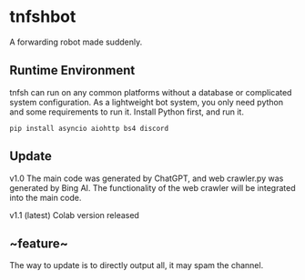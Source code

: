 # tnfshbot
A forwarding robot made suddenly.
## Runtime Environment
tnfsh can run on any common platforms without a database or complicated system configuration. As a lightweight bot system, you only need python and some requirements to run it.
Install Python first, and run it.
```
pip install asyncio aiohttp bs4 discord
```
## Update

v1.0
The main code was generated by ChatGPT, and web crawler.py was generated by Bing AI.
The functionality of the web crawler will be integrated into the main code.

v1.1 (latest)
Colab version released

## ~feature~
The way to update is to directly output all, it may spam the channel.
